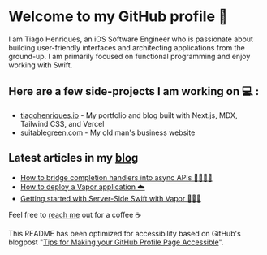 # Welcome to my GitHub profile 👋

<!--
**henriquestiagoo/henriquestiagoo** is a ✨ _special_ ✨ repository because its `README.md` (this file) appears on your GitHub profile.

Here are some ideas to get you started:

- 🔭 I’m currently working on ...
- 🌱 I’m currently learning ...
- 👯 I’m looking to collaborate on ...
- 🤔 I’m looking for help with ...
- 💬 Ask me about ...
- 📫 How to reach me: ...
- 😄 Pronouns: ...
- ⚡ Fun fact: ...
-->

I am Tiago Henriques, an iOS Software Engineer who is passionate about building user-friendly interfaces and architecting applications from the ground-up. I am primarily focused on functional programming and enjoy working with Swift.

## Here are a few side-projects I am working on 💻 :

* [tiagohenriques.io](https://tiagohenriques.vercel.app) - My portfolio and blog built with Next.js, MDX, Tailwind CSS, and Vercel
* [suitablegreen.com](https://suitablegreen.com) - My old man's business website

## Latest articles in my [blog](https://tiagohenriques.vercel.app/)
* [How to bridge completion handlers into async APIs 🫱🏾‍🫲🏻](https://tiagohenriques.vercel.app/blog/bridge-completion-handlers-into-async-apis)
* [How to deploy a Vapor application ☁️](https://tiagohenriques.vercel.app/blog/how-to-deploy-vapor-app)
* [Getting started with Server-Side Swift with Vapor 🍏🍕🍦](https://tiagohenriques.vercel.app/blog/server-side-swift-with-vapor)

Feel free to [reach me](mailto:th.tk@hotmail.com) out for a coffee ☕

This README has been optimized for accessibility based on GitHub's blogpost "[Tips for Making your GitHub Profile Page Accessible](https://github.blog/2023-10-26-5-tips-for-making-your-github-profile-page-accessible)".